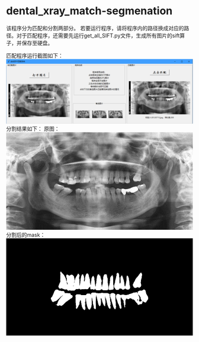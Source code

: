 # dental_xray_match-segmenation
该程序分为匹配和分割两部分。
若要运行程序，请将程序内的路径换成对应的路径。对于匹配程序，还需要先运行get_all_SIFT.py文件，生成所有图片的sift算子，并保存至硬盘。

匹配程序运行截图如下：  
![匹配程序截图](./匹配程序截图.png)  
分割结果如下：
原图：  
![分割原图](./分割原图.png)  
分割后的mask：  
![分割结果](./分割结果.png)  
